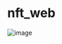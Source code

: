 # nft_web
![image](https://user-images.githubusercontent.com/90319891/154842550-65bb4406-1188-4e08-9207-765b7f908525.png)
